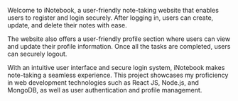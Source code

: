 Welcome to iNotebook, a user-friendly note-taking website that enables users to register and login securely. After logging in, users can create, update, and delete their notes with ease.

The website also offers a user-friendly profile section where users can view and update their profile information. Once all the tasks are completed, users can securely logout.

With an intuitive user interface and secure login system, iNotebook makes note-taking a seamless experience. This project showcases my proficiency in web development technologies such as React JS, Node.js, and MongoDB, as well as user authentication and profile management.
